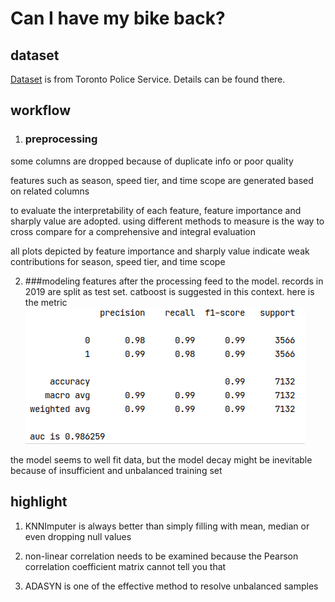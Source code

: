 # Can I have my bike back?
## dataset
[Dataset](https://data.torontopolice.on.ca/datasets/TorontoPS::bicycle-thefts/about) is from Toronto Police Service. Details can be found there.
## workflow
1. ### preprocessing
some columns are dropped because of duplicate info or poor quality

features such as season, speed tier, and time scope are generated based on related columns

to evaluate the interpretability of each feature, feature importance and sharply value are adopted. using different methods to measure is the way to cross compare for a comprehensive and integral evaluation

all plots depicted by feature importance and sharply value indicate weak contributions for season, speed tier, and time scope

2. ###modeling
features after the processing feed to the model. records in 2019 are split as test set. catboost is suggested in this context. here is the metric
![](./metric.png)

the model seems to well fit data, but the model decay might be inevitable because of insufficient and unbalanced training set
## highlight
1. KNNImputer is always better than simply filling with mean, median or even dropping null values

2. non-linear correlation needs to be examined because the Pearson correlation coefficient matrix cannot tell you that

3. ADASYN is one of the effective method to resolve unbalanced samples